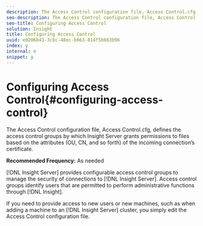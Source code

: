 ```yaml
---
description: The Access Control configuration file, Access Control.cfg, defines the access control groups by which Insight Server grants permissions to files based on the attributes (OU, CN, and so forth) of the incoming connection’s certificate.
seo-description: The Access Control configuration file, Access Control.cfg, defines the access control groups by which Insight Server grants permissions to files based on the attributes (OU, CN, and so forth) of the incoming connection’s certificate.
seo-title: Configuring Access Control
solution: Insight
title: Configuring Access Control
uuid: e0206b43-3c8c-48ec-b663-814f5b663b96
index: y
internal: n
snippet: y
---
```


# Configuring Access Control{#configuring-access-control}

The Access Control configuration file, Access Control.cfg, defines the access control groups by which Insight Server grants permissions to files based on the attributes (OU, CN, and so forth) of the incoming connection’s certificate.

 **Recommended Frequency:** As needed

[!DNL Insight Server] provides configurable access control groups to manage the security of connections to [!DNL Insight Server]. Access control groups identify users that are permitted to perform administrative functions through [!DNL Insight].

If you need to provide access to new users or new machines, such as when adding a machine to an [!DNL Insight Server] cluster, you simply edit the Access Control configuration file. 
